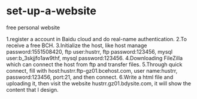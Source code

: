 # set-up-a-website
free personal website

1.register a account in Baidu cloud and do real-name authentication.
2.To receive a free BCH.
3.Initialize the host, like host manage password:1551508420, ftp user:hustrr, ftp password:123456, mysql user:b_3skjjfo1aw9thf, mysql password:123456.
4.Downloading FileZilla which can connect the host from ftp and transfer files.
5.Through quick connect, fill with host:hustrr.ftp-gz01.bcehost.com, user name:hustrr, password:123456, port:21, and then connect.
6.Write a html file and uploading it, then visit the website hustrr.gz01.bdysite.com, it will show the content that I design.
